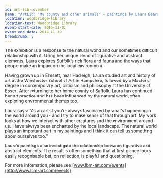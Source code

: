 ```yaml
---
id: art-lib-november
name: "ArtLib: 'My county and other animals' - paintings by Laura Bearsell-Moore"
location: woodbridge-library
location-text: Woodbridge Library
event-start-date: 2016-11-02
event-end-date: 2016-11-30
breadcrumb: y
---
```

The exhibition is a response to the natural world and our sometimes difficult relationship with it. Using her unique blend of figurative and abstract elements, Laura explores Suffolk’s rich flora and fauna and the ways that people make an impact on the local environment.

Having grown up in Elmsett, near Hadleigh, Laura studied art and history of art at the Winchester School of Art in Hampshire, followed by a Master's degree in contemporary art, criticism and philosophy at the University of Essex. After returning to her home county of Suffolk, Laura has continued her art practice and has been influenced by the natural world, often exploring environmental themes too.

Laura says: “As an artist you’re always fascinated by what’s happening in the world around you - and I try to make sense of that through art. My work looks at how we interact with other creatures and the environment around us. I have always been enchanted by the local landscape. The natural world plays an important part in my paintings and I think it can tell us something about ourselves too.”

Laura’s paintings also investigate the relationship between figurative and abstract elements. The result is often something that at first glance looks easily recognisable but, on reflection, is playful and questioning.

For more information, please see [www.lbm-art.com/events](http://www.lbm-art.com/events)
